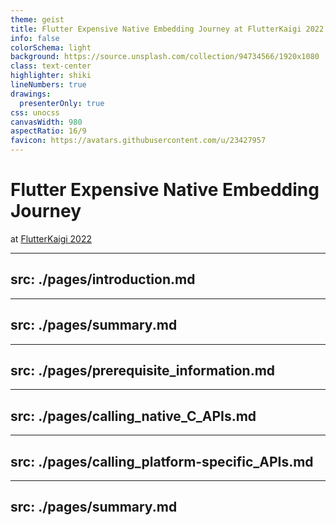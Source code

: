 ```yaml
---
theme: geist
title: Flutter Expensive Native Embedding Journey at FlutterKaigi 2022
info: false
colorSchema: light
background: https://source.unsplash.com/collection/94734566/1920x1080
class: text-center
highlighter: shiki
lineNumbers: true
drawings:
  presenterOnly: true
css: unocss
canvasWidth: 980
aspectRatio: 16/9
favicon: https://avatars.githubusercontent.com/u/23427957
---
```


# Flutter Expensive Native Embedding Journey

at [FlutterKaigi 2022](https://flutterkaigi.jp/2022/)

<div class="abs-br m-6 flex gap-2">
  <a href="https://github.com/sensuikan1973/flutter_expensive_native_embedding_journey/" target="_blank" alt="GitHub"
    class="text-xl icon-btn !border-none !hover:text-black">
    <carbon-logo-github />
  </a>
  <a href="https://sensuikan1973.github.io/flutter_expensive_native_embedding_journey/flutter_expensive_native_embedding_journey.pdf" target="_blank"
    class="text-xl icon-btn !border-none !hover:text-black">
    <carbon-download />
  </a>
</div>


---
src: ./pages/introduction.md
---

---
src: ./pages/summary.md
---

---
src: ./pages/prerequisite_information.md
---

---
src: ./pages/calling_native_C_APIs.md
---

---
src: ./pages/calling_platform-specific_APIs.md
---

---
src: ./pages/summary.md
---
